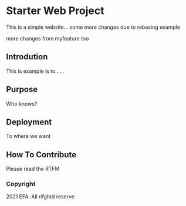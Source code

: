 # Starter Web Project
This is a simple website...
some more changes due to rebasing example

more changes from myfeature too

## Introdution
This is example is to .....

## Purpose
Who knows?

## Deployment
To where we want

## How To Contribute
Please read the RTFM

### Copyright
2021 EFA. All rifghtd reserve

